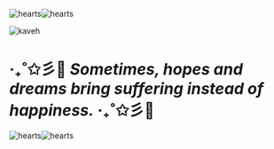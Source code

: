 ![hearts](https://64.media.tumblr.com/fe7035ef4d74902dc40a17f5f0b2b8ea/e6b39e53236c8cea-65/s500x750/02a60fbf9c7f808f0608598d2df6024f496cff6e.pnj)![hearts](https://64.media.tumblr.com/fe7035ef4d74902dc40a17f5f0b2b8ea/e6b39e53236c8cea-65/s500x750/02a60fbf9c7f808f0608598d2df6024f496cff6e.pnj)


 ![kaveh](https://64.media.tumblr.com/9154eb6d6af3af3768da9d5760188448/da5ca6dc8f4feb10-96/s1280x1920/28463e6713f5e1fe7fb3507b8e2a67678a6b82a6.pnj)


  # ‧₊˚✩彡🪽 ***Sometimes, hopes and dreams bring suffering instead of happiness.*** ‧₊˚✩彡🪽

![hearts](https://64.media.tumblr.com/fe7035ef4d74902dc40a17f5f0b2b8ea/e6b39e53236c8cea-65/s500x750/02a60fbf9c7f808f0608598d2df6024f496cff6e.pnj)![hearts](https://64.media.tumblr.com/fe7035ef4d74902dc40a17f5f0b2b8ea/e6b39e53236c8cea-65/s500x750/02a60fbf9c7f808f0608598d2df6024f496cff6e.pnj)
